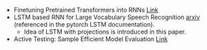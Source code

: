 - Finetuning Pretrained Transformers into RNNs [Link](https://arxiv.org/abs/2103.13076)
- LSTM based RNN for Large Vocabulary Speech Recognition [arxiv](https://arxiv.org/abs/1402.1128) (referenced in the pytorch LSTM documentation).  
    - Idea of LSTM with projections is introduced in this paper.
- Active Testing: Sample Efficient Model Evaluation [Link](https://arxiv.org/pdf/2103.05331.pdf)
